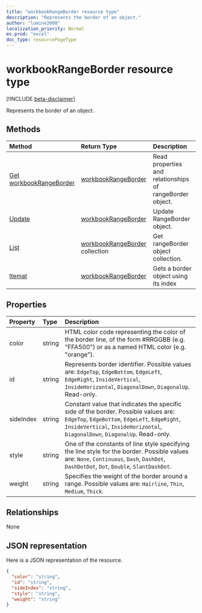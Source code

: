 ```yaml
---
title: "workbookRangeBorder resource type"
description: "Represents the border of an object."
author: "lumine2008"
localization_priority: Normal
ms.prod: "excel"
doc_type: resourcePageType
---
```


# workbookRangeBorder resource type

[!INCLUDE [beta-disclaimer](../../includes/beta-disclaimer.md)]

Represents the border of an object.


## Methods

| Method		   | Return Type	|Description|
|:---------------|:--------|:----------|
|[Get workbookRangeBorder](../api/rangeborder-get.md) | [workbookRangeBorder](workbookrangeborder.md) |Read properties and relationships of rangeBorder object.|
|[Update](../api/rangeborder-update.md) | [workbookRangeBorder](workbookrangeborder.md)	|Update RangeBorder object. |
|[List](../api/rangeborder-list.md) | [workbookRangeBorder](workbookrangeborder.md) collection |Get rangeBorder object collection. |
|[Itemat](../api/rangebordercollection-itemat.md)|[workbookRangeBorder](workbookrangeborder.md)|Gets a border object using its index|

## Properties
| Property	   | Type	|Description|
|:---------------|:--------|:----------|
|color|string|HTML color code representing the color of the border line, of the form #RRGGBB (e.g. "FFA500") or as a named HTML color (e.g. "orange").|
|id|string|Represents border identifier. Possible values are: `EdgeTop`, `EdgeBottom`, `EdgeLeft`, `EdgeRight`, `InsideVertical`, `InsideHorizontal`, `DiagonalDown`, `DiagonalUp`. Read-only.|
|sideIndex|string|Constant value that indicates the specific side of the border. Possible values are: `EdgeTop`, `EdgeBottom`, `EdgeLeft`, `EdgeRight`, `InsideVertical`, `InsideHorizontal`, `DiagonalDown`, `DiagonalUp`. Read-only.|
|style|string|One of the constants of line style specifying the line style for the border. Possible values are: `None`, `Continuous`, `Dash`, `DashDot`, `DashDotDot`, `Dot`, `Double`, `SlantDashDot`.|
|weight|string|Specifies the weight of the border around a range. Possible values are: `Hairline`, `Thin`, `Medium`, `Thick`.|

## Relationships
None


## JSON representation

Here is a JSON representation of the resource.

<!-- {
  "blockType": "resource",
  "optionalProperties": [

  ],
  "@odata.type": "microsoft.graph.workbookRangeBorder"
}-->

```json
{
  "color": "string",
  "id": "string",
  "sideIndex": "string",
  "style": "string",
  "weight": "string"
}

```

<!-- uuid: 8fcb5dbc-d5aa-4681-8e31-b001d5168d79
2015-10-25 14:57:30 UTC -->
<!--
{
  "type": "#page.annotation",
  "description": "RangeBorder resource",
  "keywords": "",
  "section": "documentation",
  "tocPath": "",
  "suppressions": []
}
-->
